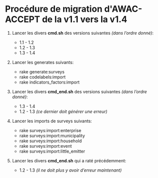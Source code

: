 # Procédure de migration d'AWAC-ACCEPT de la v1.1 vers la v1.4

1. Lancer les divers **cmd.sh** des versions suivantes *(dans l’ordre donné)*:
    - 1.1 - 1.2
    - 1.2 - 1.3
    - 1.3 - 1.4

2. Lancer les generates suivants:
    - rake generate:surveys
    - rake codelabels:import
    - rake indicators_factors:import
 
3. Lancer les divers **cmd_end.sh** des versions suivantes *(dans l’ordre donné)*:
    - 1.3 - 1.4
    - 1.2 - 1.3 *(ce dernier doit générer une erreur)*

4. Lancer les imports de surveys suivants:
    - rake surveys:import:enterprise
    - rake surveys:import:municipality
    - rake surveys:import:household
    - rake surveys:import:event
    - rake surveys:import:little_emitter
 
5. Lancer les divers **cmd_end.sh** qui a raté précédemment:
    - 1.2 - 1.3 *(il ne doit plus y avoir d’erreur maintenant)*
